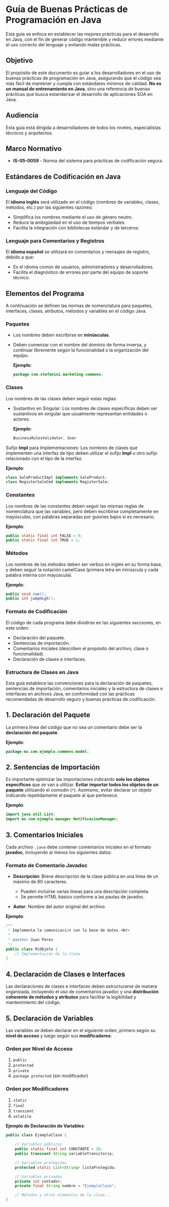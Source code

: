 # Guía de Buenas Prácticas de Programación en Java
Esta guía se enfoca en establecer las mejores prácticas para el desarrollo en Java, con el fin de generar código mantenible y reducir errores mediante el uso correcto del lenguaje y evitando malas prácticas.

## Objetivo
El propósito de este documento es guiar a los desarrolladores en el uso de buenas prácticas de programación en Java, asegurando que el código sea más fácil de mantener y cumpla con estándares mínimos de calidad. **No es un manual de entrenamiento en Java**, sino una referencia de buenas prácticas que busca estandarizar el desarrollo de aplicaciones SOA en Java.

## Audiencia
Esta guía está dirigida a desarrolladores de todos los niveles, especialistas técnicos y arquitectos.

## Marco Normativo
- **IS-05-0059** - Norma del sistema para prácticas de codificación segura.

## Estándares de Codificación en Java

### Lenguaje del Código
El **idioma inglés** será utilizado en el código (nombres de variables, clases, métodos, etc.) por las siguientes razones:
- Simplifica los nombres mediante el uso de género neutro.
- Reduce la ambigüedad en el uso de tiempos verbales.
- Facilita la integración con bibliotecas estándar y de terceros.

### Lenguaje para Comentarios y Registros
El **idioma español** se utilizará en comentarios y mensajes de registro, debido a que:
- Es el idioma común de usuarios, administradores y desarrolladores.
- Facilita el diagnóstico de errores por parte del equipo de soporte técnico.

## Elementos del Programa

A continuación se definen las normas de nomenclatura para paquetes, interfaces, clases, atributos, métodos y variables en el código Java.

### Paquetes
- Los nombres deben escribirse en **minúsculas**.
- Deben comenzar con el nombre del dominio de forma inversa, y continuar libremente según la funcionalidad o la organización del equipo.
  
  **Ejemplo**:
  ```java
  package com.stefanini.marketing.commons;

### Clases
Los nombres de las clases deben seguir estas reglas:

- Sustantivo en Singular: Los nombres de clases específicas deben ser sustantivos en singular que usualmente representan entidades o actores.

  **Ejemplo**:
  ```java
  BusinessRulesValidator, User

Sufijo **Impl** para Implementaciones: Los nombres de clases que implementen una interfaz de tipo deben utilizar el sufijo **Impl** u otro sufijo relacionado con el tipo de la interfaz.

  **Ejemplo**:
  ```java
  class SaleProductImpl implements SaleProduct;
  class RegisterSaleCmd implements RegisterSale;
  ```

### Constantes
Los nombres de las constantes deben seguir las mismas reglas de nomenclatura que las variables, pero deben escribirse completamente en mayúsculas, con palabras separadas por guiones bajos si es necesario.

  **Ejemplo**:
  
  ```java
  public static final int FALSE = 0;
  public static final int TRUE = 1;
  ```

### Métodos
Los nombres de los métodos deben ser verbos en inglés en su forma base, y deben seguir la notación camelCase (primera letra en minúscula y cada palabra interna con mayúscula).

  **Ejemplo**:
  
  ```java
  public void run();
  public int jumpHigh();
  ```

### Formato de Codificación
El código de cada programa debe dividirse en las siguientes secciones, en este orden:

- Declaración del paquete.
- Sentencias de importación.
- Comentarios iniciales (describen el propósito del archivo, clase o funcionalidad).
- Declaración de clases e interfaces.

### Estructura de Clases en Java

Esta guía establece las convenciones para la declaración de paquetes, sentencias de importación, comentarios iniciales y la estructura de clases e interfaces en archivos Java, en conformidad con las prácticas recomendadas de desarrollo seguro y buenas prácticas de codificación.

  ## 1. Declaración del Paquete
  La primera línea del código que no sea un comentario debe ser la **declaración del paquete**.
  
  **Ejemplo**:
  ```java
  package mx.com.ejemplo.commons.model;
  ```
  
  ## 2. Sentencias de Importación
  Es importante optimizar las importaciones indicando **solo los objetos específicos** que se van a utilizar. **Evitar importar todos los objetos de un paquete** utilizando el comodín (`*`). Asimismo, evitar declarar un objeto indicando repetidamente el paquete al que pertenece.
  
  **Ejemplo**:
  ```java
  import java.util.List;
  import mx.com.ejemplo.manager.NotificacionManager;
  ```
  
  ## 3. Comentarios Iniciales
  Cada archivo `.java` debe contener comentarios iniciales en el formato **javadoc**, incluyendo al menos los siguientes datos:
  
  ### Formato de Comentario Javadoc
  - **Descripción**: Breve descripción de la clase pública en una línea de un máximo de 80 caracteres.
    - Pueden incluirse varias líneas para una descripción completa.
    - Se permite HTML básico conforme a las pautas de javadoc.
  
  - **Autor**: Nombre del autor original del archivo.
  
  **Ejemplo**:
  ```java
  /**
   * Implementa la comunicación con la base de datos.<br>
   *
   * @author Juan Perez
   */
  public class MiObjeto {
      // Implementación de la clase
  }
  ```
  
  ## 4. Declaración de Clases e Interfaces
  Las declaraciones de clases e interfaces deben estructurarse de manera organizada, incluyendo el uso de comentarios javadoc y una **distribución coherente de métodos y atributos** para facilitar la legibilidad y mantenimiento del código.
  
  ## 5. Declaración de Variables
  Las variables se deben declarar en el siguiente orden, primero según su **nivel de acceso** y luego según sus **modificadores**:

### Orden por Nivel de Acceso
1. `public`
2. `protected`
3. `private`
4. `package protected` (sin modificador)

### Orden por Modificadores
1. `static`
2. `final`
3. `transient`
4. `volatile`

**Ejemplo de Declaración de Variables**:
```java
public class EjemploClase {
    
    // Variables públicas
    public static final int CONSTANTE = 10;
    public transient String variableTransitoria;

    // Variables protegidas
    protected static List<String> listaProtegida;

    // Variables privadas
    private int contador;
    private final String nombre = "EjemploClase";

    // Métodos y otros elementos de la clase...
}
```

